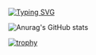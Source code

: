 [![Typing SVG](https://readme-typing-svg.herokuapp.com?font=Ubuntu&size=30&duration=1000&pause=1000&color=FF0000&center=true&width=435&lines=Hello+World+%3AD)](https://git.io/typing-svg)

![Anurag's GitHub stats](https://github-readme-stats.vercel.app/api?username=predo2810&show_icons=true&bg_color=45,92002C,ff0000,000000&title_color=000000&border_color=000000&border_radius=10&text_color=ffeeff&icon_color=000000)

[![trophy](https://github-profile-trophy.vercel.app/?username=predo2810&theme=discord&column=3&no-bg=true&no-frame=true)](https://github.com/ryo-ma/github-profile-trophy)
